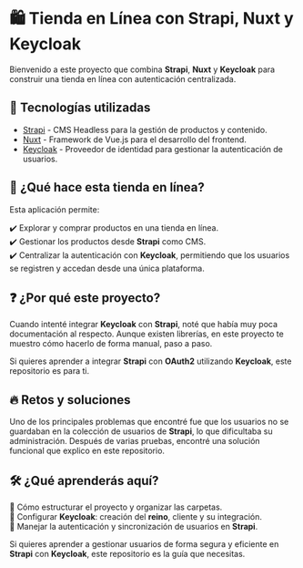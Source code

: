# 🛍️ Tienda en Línea con Strapi, Nuxt y Keycloak  

Bienvenido a este proyecto que combina **Strapi**, **Nuxt** y **Keycloak** para construir una tienda en línea con autenticación centralizada.  

## 🚀 Tecnologías utilizadas  

- [Strapi](https://strapi.io/) - CMS Headless para la gestión de productos y contenido.  
- [Nuxt](https://nuxt.com/) - Framework de Vue.js para el desarrollo del frontend.  
- [Keycloak](https://www.keycloak.org/) - Proveedor de identidad para gestionar la autenticación de usuarios.  

## 🏪 ¿Qué hace esta tienda en línea?  

Esta aplicación permite:  

✔️ Explorar y comprar productos en una tienda en línea.  
✔️ Gestionar los productos desde **Strapi** como CMS.  
✔️ Centralizar la autenticación con **Keycloak**, permitiendo que los usuarios se registren y accedan desde una única plataforma.  

## ❓ ¿Por qué este proyecto?  

Cuando intenté integrar **Keycloak** con **Strapi**, noté que había muy poca documentación al respecto. Aunque existen librerías, en este proyecto te muestro cómo hacerlo de forma manual, paso a paso.  

Si quieres aprender a integrar **Strapi** con **OAuth2** utilizando **Keycloak**, este repositorio es para ti.  

## 🔥 Retos y soluciones  

Uno de los principales problemas que encontré fue que los usuarios no se guardaban en la colección de usuarios de **Strapi**, lo que dificultaba su administración. Después de varias pruebas, encontré una solución funcional que explico en este repositorio.  

## 🛠️ ¿Qué aprenderás aquí?  

📌 Cómo estructurar el proyecto y organizar las carpetas.  
📌 Configurar **Keycloak**: creación del **reino**, cliente y su integración.  
📌 Manejar la autenticación y sincronización de usuarios en **Strapi**.  

Si quieres aprender a gestionar usuarios de forma segura y eficiente en **Strapi** con **Keycloak**, este repositorio es la guía que necesitas.  
